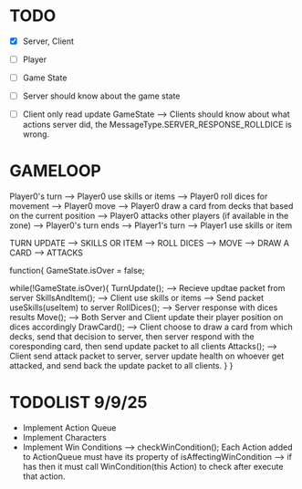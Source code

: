 # TODO
- [X] Server, Client
- [ ] Player
- [ ] Game State
- [ ] Server should know about the game state
- [ ] Client only read update GameState --> Clients should know about what actions server did, the MessageType.SERVER_RESPONSE_ROLLDICE is wrong.


# GAMELOOP
Player0's turn --> Player0 use skills or items --> Player0 roll dices for movement --> Player0 move --> Player0 draw a card from decks that based on the current position --> Player0 attacks other players (if available in the zone) --> Player0's turn ends --> Player1's turn --> Player1 use skills or item



TURN UPDATE --> SKILLS OR ITEM --> ROLL DICES --> MOVE --> DRAW A CARD --> ATTACKS

function{
  GameState.isOver = false;
  
  
  while(!GameState.isOver){
    TurnUpdate(); --> Recieve updtae packet from server
    SkillsAndItem(); --> Client use skills or items --> Send packet useSkills(useItem) to server
    RollDices(); --> Server response with dices results 
    Move(); --> Both Server and Client update their player position on dices accordingly
    DrawCard(); --> Client choose to draw a card from which decks, send that decision to server, then server respond with the coresponding card, then send update packet to all clients
    Attacks(); --> Client send attack packet to server, server update health on whoever get attacked, and send back the update packet to all clients.
  }
}

# TODOLIST 9/9/25
- Implement Action Queue
- Implement Characters
- Implement Win Conditions --> checkWinCondition(); Each Action added to ActionQueue must have its property of isAffectingWinCondition --> if has then it must call WinCondition(this Action) to check after execute that action.
